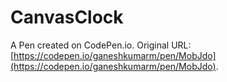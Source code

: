 # CanvasClock

A Pen created on CodePen.io. Original URL: [https://codepen.io/ganeshkumarm/pen/MobJdo](https://codepen.io/ganeshkumarm/pen/MobJdo).


